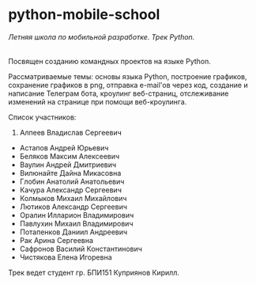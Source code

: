 # python-mobile-school
###### Летняя школа по мобильной разработке. Трек Python.

Посвящен созданию командных проектов на языке Python.

Рассматриваемые темы: основы языка Python, построение графиков, сохранение графиков в png, отправка e-mail'ов через код, создание и написание Телеграм бота, кроулинг веб-страниц, отслеживание изменений на странице при помощи веб-кроулинга.

Список участников:


1. Алпеев Владислав Сергеевич
* Астапов Андрей Юрьевич
* Беляков Максим Алексеевич
* Ваулин Андрей Дмитриевич
* Вилюнайте Дайна Микасовна
* Глобин Анатолий Анатольевич
* Качура Александр Сергеевич
* Колмыков Михаил Михайлович
* Лютиков Александр Сергеевич
* Оралин Илларион Владимирович
* Павлухин Михаил Владимирович
* Потапенков Даниил Андреевич
* Рак Арина Сергеевна
* Сафронов Василий Константинович
* Чистякова Елена Игоревна

Трек ведет студент гр. БПИ151 Куприянов Кирилл.
